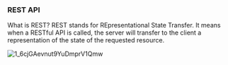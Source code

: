 ### REST API

What is REST?
REST stands for REpresentational State Transfer.
It means when a RESTful API is called, the server will transfer to the client a representation of the state of the requested resource.

![1_6cjGAevnut9YuDmprV1Qmw](https://user-images.githubusercontent.com/55698308/142869490-606de6f4-758c-44a0-ba44-d6070481d1b5.jpeg)
